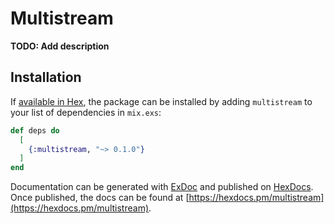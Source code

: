 # Multistream

**TODO: Add description**

## Installation

If [available in Hex](https://hex.pm/docs/publish), the package can be installed
by adding `multistream` to your list of dependencies in `mix.exs`:

```elixir
def deps do
  [
    {:multistream, "~> 0.1.0"}
  ]
end
```

Documentation can be generated with [ExDoc](https://github.com/elixir-lang/ex_doc)
and published on [HexDocs](https://hexdocs.pm). Once published, the docs can
be found at [https://hexdocs.pm/multistream](https://hexdocs.pm/multistream).
